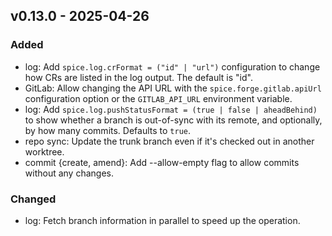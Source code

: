 ## <a name="v0.13.0">v0.13.0</a> - 2025-04-26
### Added
- log: Add `spice.log.crFormat = ("id" | "url")` configuration to change how CRs are listed in the log output. The default is "id".
- GitLab: Allow changing the API URL with the `spice.forge.gitlab.apiUrl` configuration option or the `GITLAB_API_URL` environment variable.
- log: Add `spice.log.pushStatusFormat = (true | false | aheadBehind)` to show whether a branch is out-of-sync with its remote, and optionally, by how many commits. Defaults to `true`.
- repo sync: Update the trunk branch even if it's checked out in another worktree.
- commit {create, amend}: Add --allow-empty flag to allow commits without any changes.
### Changed
- log: Fetch branch information in parallel to speed up the operation.
